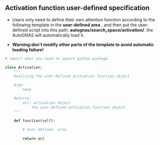 ## Activation function user-defined specification

- Users only need to define their own attention function according to the following template in the **user-defined area** , and then put the user-defined script into this path: **autognas/search_space/activation/**. the AutoGNAS will automatically load it. 

- **Warning:don't modify other parts of the template to avoid automatic loading failure!**

```python
# import what you need to import python package

class Activation:
    """
    Realizing the user-defined activation function object

    Args:
        none

    Returns:
        act: activation object
            the user-defined activation function object
    """

    def function(self):
        
        # User-defined  area
        
        return act
```

